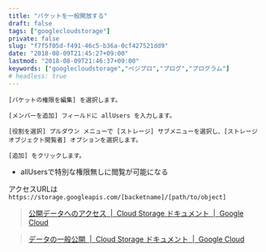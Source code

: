 ```yaml
---
title: "バケットを一般開放する"
draft: false
tags: ["googlecloudstorage"]
private: false
slug: "f7f5f05d-f491-46c5-b36a-0cf427521dd9"
date: "2018-08-09T21:45:27+09:00"
lastmod: "2018-08-09T21:46:37+09:00"
keywords: ["googlecloudstorage","ベジプロ","プログ","プログラム"]
# headless: true
---
```


```
[バケットの権限を編集] を選択します。

[メンバーを追加] フィールドに allUsers を入力します。

[役割を選択] プルダウン メニューで [ストレージ] サブメニューを選択し、[ストレージ オブジェクト閲覧者] オプションを選択します。

[追加] をクリックします。
```
* allUsersで特別な権限無しに閲覧が可能になる

アクセスURLは `https://storage.googleapis.com/[backetname]/[path/to/object]`

> [公開データへのアクセス  |  Cloud Storage ドキュメント  |  Google Cloud](https://cloud.google.com/storage/docs/access-public-data)

> [データの一般公開  |  Cloud Storage ドキュメント  |  Google Cloud](https://cloud.google.com/storage/docs/access-control/making-data-public)

